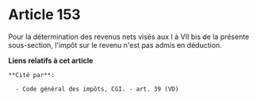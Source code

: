 # Article 153

Pour la détermination des revenus nets visés aux I à VII bis de la présente sous-section, l'impôt sur le revenu n'est pas
admis en déduction.

**Liens relatifs à cet article**

	**Cité par**:

	  - Code général des impôts, CGI. - art. 39 (VD)
